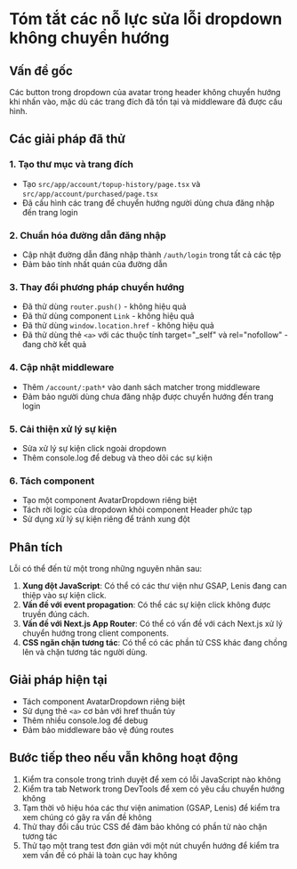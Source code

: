 # Tóm tắt các nỗ lực sửa lỗi dropdown không chuyển hướng

## Vấn đề gốc

Các button trong dropdown của avatar trong header không chuyển hướng khi nhấn vào, mặc dù các trang đích đã tồn tại và middleware đã được cấu hình.

## Các giải pháp đã thử

### 1. Tạo thư mục và trang đích

- Tạo `src/app/account/topup-history/page.tsx` và `src/app/account/purchased/page.tsx`
- Đã cấu hình các trang để chuyển hướng người dùng chưa đăng nhập đến trang login

### 2. Chuẩn hóa đường dẫn đăng nhập

- Cập nhật đường dẫn đăng nhập thành `/auth/login` trong tất cả các tệp
- Đảm bảo tính nhất quán của đường dẫn

### 3. Thay đổi phương pháp chuyển hướng

- Đã thử dùng `router.push()` - không hiệu quả
- Đã thử dùng component `Link` - không hiệu quả
- Đã thử dùng `window.location.href` - không hiệu quả
- Đã thử dùng thẻ `<a>` với các thuộc tính target="\_self" và rel="nofollow" - đang chờ kết quả

### 4. Cập nhật middleware

- Thêm `/account/:path*` vào danh sách matcher trong middleware
- Đảm bảo người dùng chưa đăng nhập được chuyển hướng đến trang login

### 5. Cải thiện xử lý sự kiện

- Sửa xử lý sự kiện click ngoài dropdown
- Thêm console.log để debug và theo dõi các sự kiện

### 6. Tách component

- Tạo một component AvatarDropdown riêng biệt
- Tách rời logic của dropdown khỏi component Header phức tạp
- Sử dụng xử lý sự kiện riêng để tránh xung đột

## Phân tích

Lỗi có thể đến từ một trong những nguyên nhân sau:

1. **Xung đột JavaScript**: Có thể có các thư viện như GSAP, Lenis đang can thiệp vào sự kiện click.
2. **Vấn đề với event propagation**: Có thể các sự kiện click không được truyền đúng cách.
3. **Vấn đề với Next.js App Router**: Có thể có vấn đề với cách Next.js xử lý chuyển hướng trong client components.
4. **CSS ngăn chặn tương tác**: Có thể có các phần tử CSS khác đang chồng lên và chặn tương tác người dùng.

## Giải pháp hiện tại

- Tách component AvatarDropdown riêng biệt
- Sử dụng thẻ `<a>` cơ bản với href thuần túy
- Thêm nhiều console.log để debug
- Đảm bảo middleware bảo vệ đúng routes

## Bước tiếp theo nếu vẫn không hoạt động

1. Kiểm tra console trong trình duyệt để xem có lỗi JavaScript nào không
2. Kiểm tra tab Network trong DevTools để xem có yêu cầu chuyển hướng không
3. Tạm thời vô hiệu hóa các thư viện animation (GSAP, Lenis) để kiểm tra xem chúng có gây ra vấn đề không
4. Thử thay đổi cấu trúc CSS để đảm bảo không có phần tử nào chặn tương tác
5. Thử tạo một trang test đơn giản với một nút chuyển hướng để kiểm tra xem vấn đề có phải là toàn cục hay không
